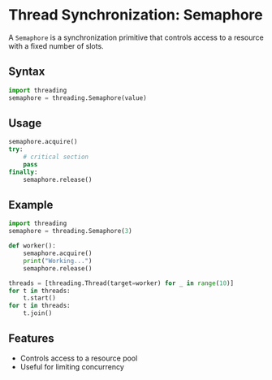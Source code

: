 # Thread Synchronization: Semaphore

A `Semaphore` is a synchronization primitive that controls access to a resource with a fixed number of slots.

## Syntax
```python
import threading
semaphore = threading.Semaphore(value)
```

## Usage
```python
semaphore.acquire()
try:
    # critical section
    pass
finally:
    semaphore.release()
```

## Example
```python
import threading
semaphore = threading.Semaphore(3)

def worker():
    semaphore.acquire()
    print("Working...")
    semaphore.release()

threads = [threading.Thread(target=worker) for _ in range(10)]
for t in threads:
    t.start()
for t in threads:
    t.join()
```

## Features
- Controls access to a resource pool
- Useful for limiting concurrency
